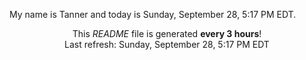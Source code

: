 My name is Tanner and today is Sunday, September 28, 5:17 PM EDT.

<p align="center">This <i>README</i> file is generated <b>every 3 hours</b>!</br>Last refresh: Sunday, September 28, 5:17 PM EDT<br /></p>
